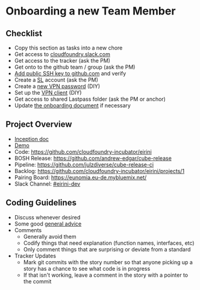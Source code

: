 # Onboarding a new Team Member

## Checklist

* Copy this section as tasks into a new chore
* Get access to [cloudfoundry.slack.com](https://slack.cloudfoundry.org/)
* Get access to the tracker (ask the PM)
* Get onto to the github team / group (ask the PM)
* [Add public SSH key to github.com](https://help.github.com/articles/connecting-to-github-with-ssh/) and verify
* Create a [SL](https://control.softlayer.com) account (ask the PM)
* Create a [new VPN password](https://control.softlayer.com/account/user/profile) (DIY)
* Set up the [VPN client](http://knowledgelayer.softlayer.com/procedure/ssl-vpn-mac-os-x-1010) (DIY)
* Get access to shared Lastpass folder (ask the PM or anchor)
* Update [the onboarding document](https://github.com/cloudfoundry-incubator/bits-service/blob/master/docs/onboarding.markdown) if necessary

## Project Overview

* [Inception doc](https://files.slack.com/files-pri/T02FL4A1X-FAED4MMSN/download/projecteirinipdf.pdf)
* [Demo]( https://files.slack.com/files-pri/T02FL4A1X-FADSGHCUR/download/eirini-demo.mp4)
* Code: https://github.com/cloudfoundry-incubator/eirini
* BOSH Release: https://github.com/andrew-edgar/cube-release
* Pipeline: https://github.com/julzdiverse/cube-release-ci
* Backlog: https://github.com/cloudfoundry-incubator/eirini/projects/1
* Pairing Board: https://eunomia.eu-de.mybluemix.net/
* Slack Channel: [#eirini-dev](https://cloudfoundry.slack.com/messages/C8RU3BZ26)

## Coding Guidelines

* Discuss whenever desired
* Some good [general advice](https://medium.com/@benbjohnson/standard-package-layout-7cdbc8391fc1)
* Comments
  - Generally avoid them
  - Codify things that need explanation (function names, interfaces, etc)
  - Only comment things that are surprising or deviate from a standard
* Tracker Updates
  - Mark git commits with the story number so that anyone picking up a story has a chance to see what code is in progress
  - If that isn't working, leave a comment in the story with a pointer to the commit

